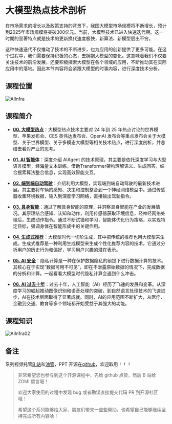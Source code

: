 <!--Copyright © ZOMI 适用于[License](https://github.com/Infrasys-AI/AIInfra)版权许可-->

# 大模型热点技术剖析

在市场需求的增长以及政策支持的背景下，我国大模型市场规模将不断增长，预计到2025年市场规模将突破300亿元。当前，大模型技术已进入快速迭代期。这一时期的显著特点就是技术的更新换代速度极快，新算法、新模型层出不穷。

这种快速迭代不仅推动了技术的不断进步，也为应用的创新提供了更多可能。在这个过程中，我们需要保持积极的心态，去拥抱大模型的变化。这意味着我们不仅要关注技术的前沿发展，还要积极探索大模型在各个领域的应用，不断推动其在实际应用中的落地。因此本节内容将会紧跟大模型的时事内容，进行深度技术分析。

## 课程位置

![AIInfra](./images/arch01.png)

## 课程简介

- [**00. 大模型热点**](./00Others/)：大模型热点技术主要对 24 年到 25 年热点讨论的世界模型、苹果发布会、CES 英伟达发布会、OpenAI 发布会等重点发布会关于大模型、关于世界模型、关于多模态大模型等相关技术热点，进行深度剖析，并总结去看对产业的思考。

- [**01. AI 智能体**](./01Agent/)：深度介绍 AIAgent 的技术原理，其主要是依托深度学习与大型语言模型，经海量文本训练，借助Transformer架构理解语义、生成回答，结合搜索算法整合信息，实现高效智能交互。

- [**02. 端到端自动驾驶**](./02AutoDrive/)：介绍利用大模型，实现端到端自动驾驶的最新技术进展。其主要将车辆的感知、决策和控制整合到一个神经网络模型中。通过传感器收集环境数据，输入到深度学习网络，直接输出驾驶指令。

- [**03. 具身智能**](./03Embodied/)：通过了解具身智能的原理，并洞察具身智能在产业的发展情况。其原理结合感知、认知和动作，利用传感器获取环境信息，经神经网络处理后，生成动作指令。通过不断试错和学习，智能体优化行为策略，以实现特定目标，强调身体在智能形成中的关键作用。

- [**04. 生成式推荐**](./04Remmcon/)：大模型时代一切阶生成，其中把传统的推荐也用大模型来生成。生成式推荐是一种利用生成模型来生成个性化推荐内容的技术。它通过分析用户的历史行为和偏好，学习用户兴趣的潜在表示。

- [**05. AI 安全**](./05Safe/)：隐私计算是一种在保护数据隐私的前提下进行数据计算的技术。其核心在于实现“数据可用不可见”，即在不泄露原始数据的情况下，完成数据的分析和计算。一起看看大模型时代隐私计算会遇到什么冲击。

- [**06. AI 过去十年**](./06History/)：过去十年，人工智能（AI）经历了飞速的发展和变革。从深度学习的崛起推动图像识别和语音处理的突破，到自然语言处理技术的飞速进步，AI在技术层面取得了显著成就。同时，AI的应用范围不断扩大，从医疗、金融到交通、教育等多个领域都开始受益于其强大的功能。

## 课程知识

![AIInfra02](./images/aiinfra02.png)

## 备注

系列视频托管[B 站](https://space.bilibili.com/517221395)和[油管](https://www.youtube.com/@ZOMI666/playlists)，PPT 开源在[github](https://github.com/Infrasys-AI/AIInfra)，欢迎取用！！！

> 非常希望您也参与到这个开源课程中，先给 github 点赞，然后 B 站给 ZOMI 留言哦！
>
> 欢迎大家使用的过程中发现 bug 或者勘误直接提交代码 PR 到开源社区哦！
>
> 希望这个系列能够给大家、朋友们带来一些些帮助，也希望自己能够继续坚持完成所有内容哈！
